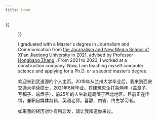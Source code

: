 ```yaml
---
title: Home
---
```


{{<figure src="https://s2.loli.net/2024/06/25/GVYKt1v3HwI4uel.jpg" title="Me and Peterson had lunch at an India Restaurant(首尝印度菜)" width="450">}}

I graduated with a Master's degree in Journalism and Communication from [the Journalism and New Media School of Xi'an Jiaotong University](https://xmtxy.xjtu.edu.cn/) in 2021, advised by Professor [Hongbang Zhang](https://xmtxy.xjtu.edu.cn/info/1223/8549.htm) . From 2021 to 2023, I worked at a construction company. Now, I am teaching myself computer science and applying for a Ph.D. or a second master’s degree.

欢迎来到武道源的个人主页。2019年从兰州大学毕业后，我来到西安交通大学读硕士，2021年6月毕业。在建筑央企打杂两年（盖章子、写稿子、端盘子），前25年的人生轨迹局限于西北地区。目前正在申博，兼职自媒体剪辑，英语老师。喜静、内省、终生学习者。

如果我的经历对你有所启发，请让我知道你来过。